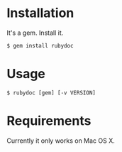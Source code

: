 # Installation

It's a gem. Install it.

    $ gem install rubydoc

# Usage

    $ rubydoc [gem] [-v VERSION]

# Requirements

Currently it only works on Mac OS X.
